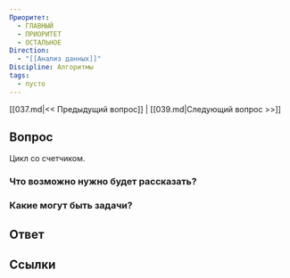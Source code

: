 ```yaml
---
Приоритет:
  - ГЛАВНЫЙ
  - ПРИОРИТЕТ
  - ОСТАЛЬНОЕ
Direction:
  - "[[Анализ данных]]" 
Discipline: Алгоритмы 
tags:
  - пусто
---
```

[[037.md|<< Предыдущий вопрос]] | [[039.md|Следующий вопрос >>]]
## Вопрос

Цикл со счетчиком.

### Что возможно нужно будет рассказать?

### Какие могут быть задачи?

## Ответ

## Ссылки
